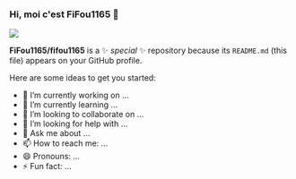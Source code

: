 ### Hi, moi c'est FiFou1165 👋

<img src="https://image.noelshack.com/fichiers/2023/20/5/1684520554-bg.png">






**FiFou1165/fifou1165** is a ✨ _special_ ✨ repository because its `README.md` (this file) appears on your GitHub profile.

Here are some ideas to get you started:

- 🔭 I’m currently working on ...
- 🌱 I’m currently learning ...
- 👯 I’m looking to collaborate on ...
- 🤔 I’m looking for help with ...
- 💬 Ask me about ...
- 📫 How to reach me: ...
- 😄 Pronouns: ...
- ⚡ Fun fact: ...

